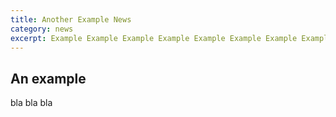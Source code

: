 ```yaml
---
title: Another Example News 
category: news
excerpt: Example Example Example Example Example Example Example Example Example Example Example Example 
---
```


## An example 

bla bla bla 
